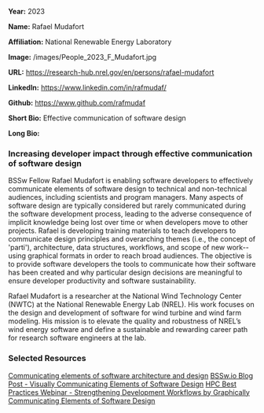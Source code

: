 **Year:** 2023

**Name:** Rafael Mudafort

**Affiliation:** National Renewable Energy Laboratory

**Image:** /images/People_2023_F_Mudafort.jpg

**URL:** https://research-hub.nrel.gov/en/persons/rafael-mudafort

**LinkedIn:** https://www.linkedin.com/in/rafmudaf/

**Github:** https://www.github.com/rafmudaf

**Short Bio:** Effective communication of software design

**Long Bio:**
### Increasing developer impact through effective communication of software design

BSSw Fellow Rafael Mudafort is enabling software developers to effectively communicate elements of software design to technical and non-technical audiences, including scientists and program managers. Many aspects of software design are typically considered but rarely communicated during the software development process, leading to the adverse consequence of implicit knowledge being lost over time or when developers move to other projects. Rafael is developing training materials to teach developers to communicate design principles and overarching themes (i.e., the concept of 'parti'), architecture, data structures, workflows, and scope of new work--using graphical formats  in order to reach broad audiences. The objective is to provide software developers the tools to communicate how their software has been created and why particular design decisions are meaningful to ensure developer productivity and software sustainability.

Rafael Mudafort is a researcher at the National Wind Technology Center (NWTC) at the National Renewable Energy Lab (NREL). His work focuses on the design and development of software for wind turbine and wind farm modeling. His mission is to elevate the quality and robustness of NREL’s wind energy software and define a sustainable and rewarding career path for research software engineers at the lab.

### Selected Resources
<a href="https://rafmudaf.github.io/communicating-design/intro.html" class="link-row">Communicating elements of software architecture and design</a>
<a href="https://bssw.io/blog_posts/visually-communicating-elements-of-software-design" class="link-row">BSSw.io Blog Post - Visually Communicating Elements of Software Design</a>
<a href="https://ideas-productivity.org/events/hpcbp-084-communicatingdesign" class="link-row">HPC Best Practices Webinar - Strengthening Development Workflows by Graphically Communicating Elements of Software Design</a>
